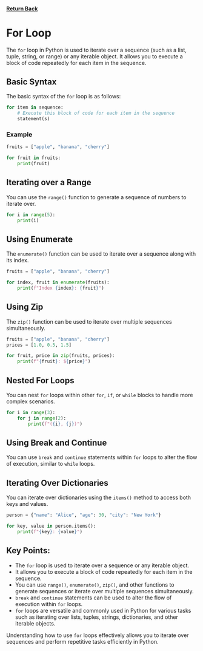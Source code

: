 #### [Return Back](../../python_for_testers.md)

# For Loop

The `for` loop in Python is used to iterate over a sequence (such as a list, tuple, string, or range) or any iterable object. It allows you to execute a block of code repeatedly for each item in the sequence.

## Basic Syntax

The basic syntax of the `for` loop is as follows:

```python
for item in sequence:
    # Execute this block of code for each item in the sequence
    statement(s)
```

### Example

```python
fruits = ["apple", "banana", "cherry"]

for fruit in fruits:
    print(fruit)
```

## Iterating over a Range

You can use the `range()` function to generate a sequence of numbers to iterate over.

```python
for i in range(5):
    print(i)
```

## Using Enumerate

The `enumerate()` function can be used to iterate over a sequence along with its index.

```python
fruits = ["apple", "banana", "cherry"]

for index, fruit in enumerate(fruits):
    print(f"Index {index}: {fruit}")
```

## Using Zip

The `zip()` function can be used to iterate over multiple sequences simultaneously.

```python
fruits = ["apple", "banana", "cherry"]
prices = [1.0, 0.5, 1.5]

for fruit, price in zip(fruits, prices):
    print(f"{fruit}: ${price}")
```

## Nested For Loops

You can nest `for` loops within other `for`, `if`, or `while` blocks to handle more complex scenarios.

```python
for i in range(3):
    for j in range(2):
        print(f"({i}, {j})")
```

## Using Break and Continue

You can use `break` and `continue` statements within `for` loops to alter the flow of execution, similar to `while` loops.

## Iterating Over Dictionaries

You can iterate over dictionaries using the `items()` method to access both keys and values.

```python
person = {"name": "Alice", "age": 30, "city": "New York"}

for key, value in person.items():
    print(f"{key}: {value}")
```

## Key Points:

- The `for` loop is used to iterate over a sequence or any iterable object.
- It allows you to execute a block of code repeatedly for each item in the sequence.
- You can use `range()`, `enumerate()`, `zip()`, and other functions to generate sequences or iterate over multiple sequences simultaneously.
- `break` and `continue` statements can be used to alter the flow of execution within `for` loops.
- `for` loops are versatile and commonly used in Python for various tasks such as iterating over lists, tuples, strings, dictionaries, and other iterable objects.

Understanding how to use `for` loops effectively allows you to iterate over sequences and perform repetitive tasks efficiently in Python.
